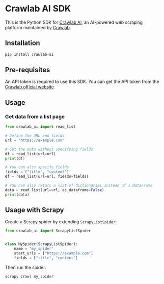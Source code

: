 # Crawlab AI SDK

This is the Python SDK for [Crawlab AI](https://www.crawlab.cn/ai), an AI-powered web scraping platform maintained
by [Crawlab](https://www.crawlab.cn).

## Installation

```bash
pip install crawlab-ai
```

## Pre-requisites

An API token is required to use this SDK. You can get the API token from
the [Crawlab official website](https://dev.crawlab.io/ai).

## Usage

### Get data from a list page

```python
from crawlab_ai import read_list

# Define the URL and fields
url = "https://example.com"

# Get the data without specifying fields
df = read_list(url=url)
print(df)

# You can also specify fields
fields = ["title", "content"]
df = read_list(url=url, fields=fields)

# You can also return a list of dictionaries instead of a DataFrame
data = read_list(url=url, as_dataframe=False)
print(data)
```

## Usage with Scrapy

Create a Scrapy spider by extending `ScrapyListSpider`:

```python
from crawlab_ai import ScrapyListSpider


class MySpider(ScrapyListSpider):
    name = "my_spider"
    start_urls = ["https://example.com"]
    fields = ["title", "content"]
```

Then run the spider:

```bash
scrapy crawl my_spider
```